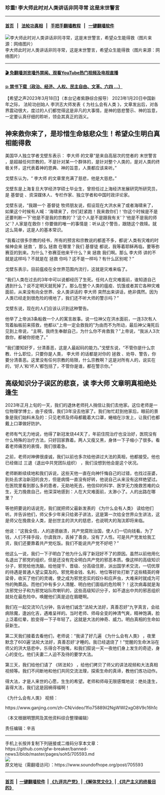 ### 珍重! 李大师此时对人类讲话非同寻常 这是末世警言
------------------------

#### [首页](https://github.com/gfw-breaker/banned-news3/blob/master/README.md) &nbsp;&nbsp;|&nbsp;&nbsp; [法轮功真相](https://github.com/begood0513/basic/blob/master/README.md)  &nbsp;&nbsp;|&nbsp;&nbsp; [手把手翻墙教程](https://github.com/gfw-breaker/guides/wiki)  &nbsp;&nbsp;|&nbsp;&nbsp; [一键翻墙软件](https://github.com/gfw-breaker/nogfw/blob/master/README.md)  



<div><img alt="李大师此时对人类讲话非同寻常，这是末世警言，希望众生能得救（图片来源：网络图片）" src="https://img.soundofhope.org/2023-03/1679171987737.jpg"/>
<br/><figcaption class="caption">
 李大师此时对人类讲话非同寻常，这是末世警言，希望众生能得救（图片来源：网络图片）
</figcaption></div><hr/>

#### [ 🎬  免翻墙浏览墙外禁闻、观看YouTube热门视频及电视直播](https://github.com/gfw-breaker/HelloWorld)

#### [ 💥  禁书下载（政治、经济、人权、民主自由、文革、六四 ...）](https://github.com/gfw-breaker/books/blob/master/README.md)

<div><div class="Content__Wrapper sc-1bvya0-0 elmmKw article_body" data-checkusr="" itemprop="articleBody">
 <div id="post_place_1">
 </div>
 <p class="meta-top">
  <span class="meta">
   【希望之声2023年3月18日】（本台记者紫静综合报导）
  </span>
  2023年1月20日中国新年之际，
  <ok href="/term/22941">
   法轮功创始人
  </ok>
  李洪志大师发表《
  <ok href="https://www.soundofhope.org/post/690933">
   为社么会有人类
  </ok>
  》，文章发出后，对各界震动很大，度过的人们都觉得这是非凡的大事情，是神的慈悲警示、神的旨意，一定要认真仔细的聆听，领会其真正的涵义。
 </p>
 <h2>
  <strong>
   神来救你来了，是珍惜生命慈悲众生！希望众生明白真相能得救
  </strong>
 </h2>
 <p>
  美国华人独立学者戈壁东表示：
  <ok href="/term/94892">
   李大师
  </ok>
  的文章“是来自高层次的觉者的
  <ok href="/term/850430">
   末世警言
  </ok>
  ，是超越任何宗教的，不是针对某一个群体的，是针对整个人类的，是对人类的终极关怀，这代表着神的恩典、神的旨意，人类都应该来听。”
 </p>
 <p>
  戈壁东认为，“
  <ok href="/term/94892">
   李大师
  </ok>
  的文章里充满了慈悲，他是大慈悲。”
 </p>
 <p>
  戈壁东是上海复旦大学经济学硕士毕业生，曾担任过上海经济发展研究所研究员，是
  <ok href="/term/6155">
   基督徒
  </ok>
  、资深媒体人、专栏作家、独立学者和中国时政评论家。
 </p>
 <p>
  戈壁东说，“我跟一个
  <ok href="/term/6155">
   基督徒
  </ok>
  牧师朋友说，假设现在大洪水来了或者海啸来了，如果这个时候有人喊：‘海啸来了，你们赶紧跑！我来救你们！’你这个时候是不是还要判断一下‘他是不是我的宗教的’？‘这个人是不是跟我有关’？‘他是不是我的师父’？人家是在救你！你要做的唯一的事情是：听从这个警告，跟随这个救赎。就这么简单，这是人的基本常识。
 </p>
 <p>
  “我看过很多宗教的经书，所有的预言和宗教说的都差不多，都说‘人类有灾难的时候神会来
  <ok href="/term/109049">
   拯救
  </ok>
  ’，那么
  <ok href="/term/109049">
   拯救
  </ok>
  在哪里？我们
  <ok href="/term/6155">
   基督徒
  </ok>
  都说，我等着耶稣再临，要等弥赛亚的到来。为什么？弥赛亚他来干什么？来
  <ok href="/term/109049">
   拯救
  </ok>
  我们啊。那么
  <ok href="/term/94892">
   李大师
  </ok>
  讲的不就是这样吗？不就是在
  <ok href="/term/109049">
   拯救
  </ok>
  你吗？这不是一样吗？有什么区别呢？”
 </p>
 <p>
  戈壁东表示，目前瘟疫在全世界范围内流行，这就是灾难来临了。
 </p>
 <p>
  “我们人类在过去的3年中可以说都经历了生死。任何人在灾难面前，谁知道自己遇到什么？说不定明天就死掉了。那么在整个人类的瘟疫、饥饿或者其它各种灾难面前，从来没有向全世界、全人类讲话的
  <ok href="/term/94892">
   李大师
  </ok>
  突然出来讲话，绝非偶然。因为人类已经走到很危险的境地了，我们还不听大师的警示吗？”
 </p>
 <p>
  戈壁东说，现在的人们应该认识到这种警告。
 </p>
 <p>
  他举了上帝派3条船救一个人的寓言故事。说一位神父在洪水面前，一连3次有人驾着舢板前来搭救，他都以“上帝一定会救我的”为由而不为所动，最后神父淹死后见到上帝说，“主啊，我终生奉献自己，为什么你不肯救我？”上帝说，“我派人3次救你，都被你拒绝了。”
 </p>
 <p>
  “我们要知好歹，分清善恶，这是人最起码的能力。”戈壁东说，“不管你是什么宗教、什么职位，只要你是人类，
  <ok href="/term/94892">
   李大师
  </ok>
  的话都是对你的
  <ok href="/term/109049">
   拯救
  </ok>
  、劝导、警告，你要分清善恶。这里没有任何宗教的局限，什么宗教啊？这是对所有人的，说实在的，‘好人’和‘坏人’都包括了，不管你是谁，都在警示你。”
 </p>
 <h2>
  <strong>
   高级知识分子误区的悲哀，读
   <ok href="/term/94892">
    李大师
   </ok>
   文章明真相绝处逢生
  </strong>
 </h2>
 <p>
  2023年正月上旬的一天，我们的退休老师托人捎信让我们去他家。这位老师是一位物理学博士，由于疫情，我们3年没去他家了。我们匆忙赶到他家后，眼前的景象是我们始料未及的：只见老师及师母都戴着大口罩，蜷缩在沙发上，让我们也都戴上口罩做好防护。
 </p>
 <p>
  老师有气无力地说，他得了新冠发烧44天了，年前住院治疗也没治好，医院没有什么特殊的治疗方法，只好回家靠着。两人又瘦又黑，身体一下子缩小了很多。看着老师痛苦的表情，我们很着急。
 </p>
 <p>
  之前，老师对神佛很虔诚，我们以前也多次给他讲过大法的真相，他都接受。他也已经做过
  <ok href="/term/717728">
   三退（退出中共党团队组织）
  </ok>
  ，我们没想到他会是这个状况。
 </p>
 <p>
  老师断断续续地和我们诉说，这些天他一直在向神忏悔自己的过错，也找过巫婆，到处去求治新冠的良方，但是病情一直没有好转，他说自己从来没有这样绝望过。在医院里看到那么多的患者，无助地死去，他信仰的科学、医学无力挽救苦难的众生，无力挽救自己，他深深地感到：人在大灾难面前，太渺小了。人的出路在哪里？
 </p>
 <p>
  等他把要说的话说完，我们就把师父最新发表的
  <ok href="/term/830748">
   《为什么会有人类》
  </ok>
  读给他们听。并告诉他们，师父多少年来只给弟子讲法，这是第一次给全世界众生讲法，这是师父在挽救全人类，是创世主的洪大的慈悲，也说明大的淘汰即将来临。
 </p>
 <p>
  他说：“这我全信，人的道德崩溃，共产党腐败治国，使人们一切向钱看。为了钱，人们不择手段，尔虞我诈，丢掉了善良，没有了人性。可是共产党发给我工资，我们还要靠着共产党吃饭。我们不能说共产党不好吧？”
 </p>
 <p>
  他这么一说，我们一下子明白了他为什么得了新冠好不了的原因。虽然以前他用化名退出了邪党的组织，但是还没有完全明白共产党的邪恶本质。像这样的高级知识分子，邪党给他洗脑，给他提干、晋级、分高级住房，派出国学术交流，一切优厚的待遇是普通人望尘莫及的。邪党用金钱、名利、地位等好处打断了这些精英的脊梁骨，收买了他们的灵魂，使之成为邪党忠实的奴仆和应声虫，大难来时就成为可怜的殉葬品。而他们中有多少人清醒、明白他们面临的危险啊？！这次病毒就是淘汰邪党分子和为邪党站队吹喇叭的，这些高级知识分子，如不退出中共的邪恶组织就处在最危险中。唤醒他们真是迫在眉睫啊。
 </p>
 <p>
  我们在一起交流10几分钟，告诉他们诚念“法轮大法好，真善忍好”九字真言，会祛病除魔，逢凶化吉，遇难呈祥的。当时老师、师母全变的神清气爽，精神饱满，脸上泛着红晕，脸变得一下子年轻了。这就是大法的神奇、威力。明白真相的生命如获新生。
 </p>
 <p>
  第二天我们接着去看他们，老师说：“我读了好几遍
  <ok href="/term/830748">
   《为什么会有人类》
  </ok>
  ，夜里默念了600遍‘法轮大法好，真善忍好’才睡的。我已经退烧了！”觉醒的生命沐浴在师父的洪大慈悲中，乐得合不拢嘴，和我们叙说一天一夜他们身上发生的奇迹，身心的变化。他们夫妻二人迫不及待的要学大法。
 </p>
 <p>
  第三天，我们给他们请了
  <ok href="https://www.tiantibooks.org/products/zhuan-falun-simplified-chinese">
   《转法轮》
  </ok>
  ，给他们拷贝了师父的讲法视频和大法真相视频等。我们不间断地和他们共同交流法理，探索生命的真谛，教他们炼功动作。
 </p>
 <p>
  得大法，才是人来世的心愿，生生的希望。老师和师母无限感慨地说：绝处逢生，喜得大法，我们这是因祸得福啊！
 </p>
 <p>
  <ok href="/term/830748">
   《为什么会有人类》
  </ok>
  视频：
 </p>
 <p>
  <ok href="https://www.ganjing.com/zh-CN/video/1fio75889il2NgWWI2xgO8V9c16h1c">
   https://www.ganjing.com/zh-CN/video/1fio75889il2NgWWI2xgO8V9c16h1c
  </ok>
 </p>
 <p>
  （本文根据明慧网及其他资料综合整理编辑）
 </p>
 <p class="meta-btm">
  责任编辑：辛吉
 </p>
</div>
</div>
<hr/>
手机上长按并复制下列链接或二维码分享本文章：<br/>
https://github.com/gfw-breaker/banned-news3/blob/master/pages/soh5/705593.md <br/>
<a href='https://github.com/gfw-breaker/banned-news3/blob/master/pages/soh5/705593.md'><img src='https://github.com/gfw-breaker/banned-news3/blob/master/pages/soh5/705593.md.png'/></a> <br/>
原文地址（需翻墙访问）：https://www.soundofhope.org/post/705593


------------------------
#### [首页](https://github.com/gfw-breaker/banned-news3/blob/master/README.md) &nbsp;|&nbsp; [一键翻墙软件](https://github.com/gfw-breaker/nogfw/blob/master/README.md) &nbsp;| [《九评共产党》](https://github.com/gfw-breaker/9ping.md/blob/master/README.md#九评之一评共产党是什么) | [《解体党文化》](https://github.com/gfw-breaker/jtdwh.md/blob/master/README.md) | [《共产主义的终极目的》](https://github.com/gfw-breaker/gczydzjmd.md/blob/master/README.md)


<img src='http://gfw-breaker.win/banned-news3/pages/soh5/705593.md' width='0px' height='0px'/>